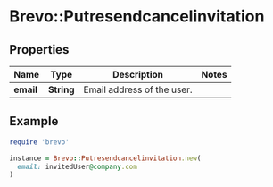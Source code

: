 # Brevo::Putresendcancelinvitation

## Properties

| Name | Type | Description | Notes |
| ---- | ---- | ----------- | ----- |
| **email** | **String** | Email address of the user. |  |

## Example

```ruby
require 'brevo'

instance = Brevo::Putresendcancelinvitation.new(
  email: invitedUser@company.com
)
```

